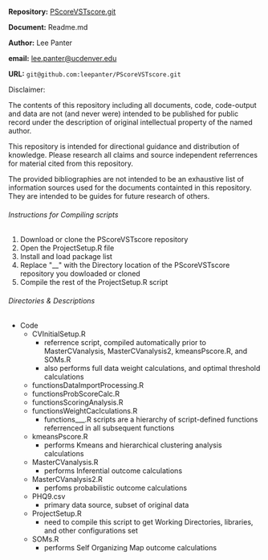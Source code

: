 **Repository:** [PScoreVSTscore.git](git@github.com:leepanter/PScoreVSTscore.git)

**Document:** Readme.md

**Author:**  Lee Panter

**email:** lee.panter@ucdenver.edu

**URL:** `git@github.com:leepanter/PScoreVSTscore.git`  

Disclaimer:

The contents of this repository including all documents, code, code-output and data are not (and never were) intended to be published for public record under the description of original intellectual property of the named author.

This repository is intended for directional guidance and distribution of knowledge. Please research all claims and source independent referrences for material cited from this repository.

The provided bibliographies are not intended to be an exhaustive list of information sources used for the documents containted in this repository.  They are intended to be guides for future research of others.

###### Instructions for Compiling scripts

1. Download or clone the PScoreVSTscore repository
2. Open the ProjectSetup.R file
3. Install and load package list
4. Replace "__" with the Directory location of the PScoreVSTscore repository you dowloaded or cloned
5. Compile the rest of the ProjectSetup.R script

###### Directories & Descriptions

* Code
  * CVInitialSetup.R
    * referrence script, compiled automatically prior to MasterCVanalysis, MasterCVanalysis2, kmeansPscore.R, and SOMs.R
    * also performs full data weight calculations, and optimal threshold calculations
  * functionsDataImportProcessing.R
  * functionsProbScoreCalc.R
  * functionsScoringAnalysis.R
  * functionsWeightCaclculations.R
    * functions___.R scripts are a hierarchy of script-defined functions referrenced in all subsequent functions
  * kmeansPscore.R
    * performs Kmeans and hierarchical clustering analysis calculations
  * MasterCVanalysis.R
    * performs Inferential outcome calculations
  * MasterCVanalysis2.R
    * perfoms probabilistic outcome calculations
  * PHQ9.csv
    * primary data source, subset of original data
  * ProjectSetup.R
    * need to compile this script to get Working Directories, libraries, and other configurations set
  * SOMs.R
    * performs Self Organizing Map outcome calculations
